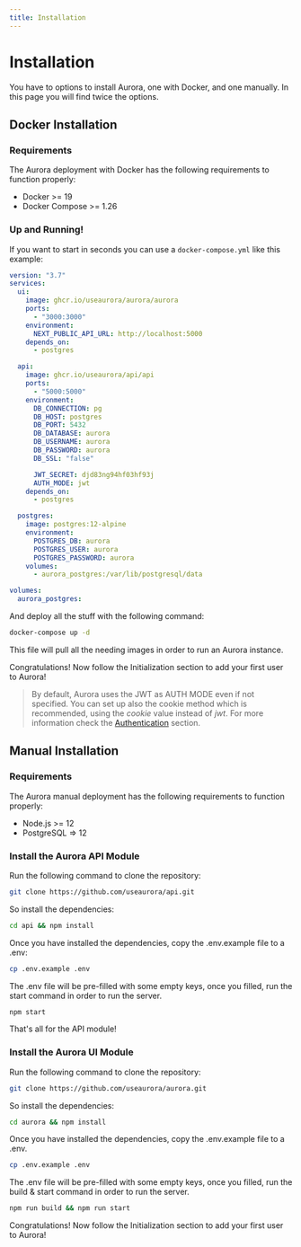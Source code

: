 ```yaml
---
title: Installation
---
```


# Installation

You have to options to install Aurora, one with Docker, and one manually. In this page you will find twice the options.

## Docker Installation

### Requirements

The Aurora deployment with Docker has the following requirements to function properly:

- Docker >= 19
- Docker Compose >= 1.26

### Up and Running!

If you want to start in seconds you can use a `docker-compose.yml` like this example:

```yaml
version: "3.7"
services:
  ui:
    image: ghcr.io/useaurora/aurora/aurora
    ports:
      - "3000:3000"
    environment:
      NEXT_PUBLIC_API_URL: http://localhost:5000
    depends_on:
      - postgres

  api:
    image: ghcr.io/useaurora/api/api
    ports:
      - "5000:5000"
    environment:
      DB_CONNECTION: pg
      DB_HOST: postgres
      DB_PORT: 5432
      DB_DATABASE: aurora
      DB_USERNAME: aurora
      DB_PASSWORD: aurora
      DB_SSL: "false"

      JWT_SECRET: djd83ng94hf03hf93j
      AUTH_MODE: jwt
    depends_on:
      - postgres

  postgres:
    image: postgres:12-alpine
    environment:
      POSTGRES_DB: aurora
      POSTGRES_USER: aurora
      POSTGRES_PASSWORD: aurora
    volumes:
      - aurora_postgres:/var/lib/postgresql/data

volumes:
  aurora_postgres:
```

And deploy all the stuff with the following command:

```bash
docker-compose up -d
```

This file will pull all the needing images in order to run an Aurora instance.

Congratulations! Now follow the Initialization section to add your first user to Aurora!

> By default, Aurora uses the JWT as AUTH MODE even if not specified. You can set up also the cookie method which is recommended, using the _cookie_ value instead of _jwt_. For more information check the [Authentication](/docs/advanced/authentication) section.

## Manual Installation

### Requirements

The Aurora manual deployment has the following requirements to function properly:

- Node.js >= 12
- PostgreSQL => 12

### Install the Aurora API Module

Run the following command to clone the repository:

```bash
git clone https://github.com/useaurora/api.git
```

So install the dependencies:

```bash
cd api && npm install
```

Once you have installed the dependencies, copy the .env.example file to a .env:

```bash
cp .env.example .env
```

The .env file will be pre-filled with some empty keys, once you filled, run the start command in order to run the server.

```bash
npm start
```

That's all for the API module!

### Install the Aurora UI Module

Run the following command to clone the repository:

```bash
git clone https://github.com/useaurora/aurora.git
```

So install the dependencies:

```bash
cd aurora && npm install
```

Once you have installed the dependencies, copy the .env.example file to a .env.

```bash
cp .env.example .env
```

The .env file will be pre-filled with some empty keys, once you filled, run the build & start command in order to run the server.

```bash
npm run build && npm run start
```

Congratulations! Now follow the Initialization section to add your first user to Aurora!
